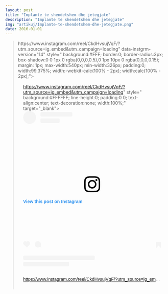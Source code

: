 ```yaml
---
layout: post
title: "Implante te shendetshem dhe jetegjate"
description: "Implante te shendetshem dhe jetegjate"
img: "artikuj/Implante-te-shendetshem-dhe-jetegjate.png"
date: 2016-01-01
---
```

<div dir="ltr">
<span><blockquote class="instagram-media" 
data-instgrm-permalink="<a href="https://www.instagram.com/reel/CkdHvsujVqF/?utm_source=ig_embed&amp;utm_campaign=loading">https://www.instagram.com/reel/CkdHvsujVqF/?utm_source=ig_embed&amp;utm_campaign=loading</a>"
 data-instgrm-version="14" style=" background:#FFF; border:0; 
border-radius:3px; box-shadow:0 0 1px 0 rgba(0,0,0,0.5),0 1px 10px 0 
rgba(0,0,0,0.15); margin: 1px; max-width:540px; min-width:326px; 
padding:0; width:99.375%; width:-webkit-calc(100% - 2px); 
width:calc(100% - 2px);"><div style="padding:16px;"> <a 
href="<a href="https://www.instagram.com/reel/CkdHvsujVqF/?utm_source=ig_embed&amp;utm_campaign=loading">https://www.instagram.com/reel/CkdHvsujVqF/?utm_source=ig_embed&amp;utm_campaign=loading</a>"
 style=" background:#FFFFFF; line-height:0; padding:0 0; 
text-align:center; text-decoration:none; width:100%;" 
target="_blank"> <div style=" display: flex; flex-direction: row; 
align-items: center;"> <div style="background-color: #F4F4F4; 
border-radius: 50%; flex-grow: 0; height: 40px; margin-right: 14px; 
width: 40px;"></div> <div style="display: flex; 
flex-direction: column; flex-grow: 1; justify-content: center;"> 
<div style=" background-color: #F4F4F4; border-radius: 4px; 
flex-grow: 0; height: 14px; margin-bottom: 6px; width: 
100px;"></div> <div style=" background-color: #F4F4F4; 
border-radius: 4px; flex-grow: 0; height: 14px; width: 
60px;"></div></div></div><div style="padding: 
19% 0;"></div> <div style="display:block; height:50px; 
margin:0 auto 12px; width:50px;"><svg width="50px" height="50px" 
viewBox="0 0 60 60" version="1.1" xmlns="<a href="https://www.w3.org/2000/svg">https://www.w3.org/2000/svg</a>" 
xmlns:xlink="<a href="https://www.w3.org/1999/xlink">https://www.w3.org/1999/xlink</a>"><g stroke="none" 
stroke-width="1" fill="none" fill-rule="evenodd"><g 
transform="translate(-511.000000, -20.000000)" 
fill="#000000"><g><path d="M556.869,30.41 C554.814,30.41 
553.148,32.076 553.148,34.131 C553.148,36.186 554.814,37.852 
556.869,37.852 C558.924,37.852 560.59,36.186 560.59,34.131 
C560.59,32.076 558.924,30.41 556.869,30.41 M541,60.657 C535.114,60.657 
530.342,55.887 530.342,50 C530.342,44.114 535.114,39.342 541,39.342 
C546.887,39.342 551.658,44.114 551.658,50 C551.658,55.887 546.887,60.657
 541,60.657 M541,33.886 C532.1,33.886 524.886,41.1 524.886,50 
C524.886,58.899 532.1,66.113 541,66.113 C549.9,66.113 557.115,58.899 
557.115,50 C557.115,41.1 549.9,33.886 541,33.886 M565.378,62.101 
C565.244,65.022 564.756,66.606 564.346,67.663 C563.803,69.06 
563.154,70.057 562.106,71.106 C561.058,72.155 560.06,72.803 
558.662,73.347 C557.607,73.757 556.021,74.244 553.102,74.378 
C549.944,74.521 548.997,74.552 541,74.552 C533.003,74.552 532.056,74.521
 528.898,74.378 C525.979,74.244 524.393,73.757 523.338,73.347 
C521.94,72.803 520.942,72.155 519.894,71.106 C518.846,70.057 
518.197,69.06 517.654,67.663 C517.244,66.606 516.755,65.022 
516.623,62.101 C516.479,58.943 516.448,57.996 516.448,50 C516.448,42.003
 516.479,41.056 516.623,37.899 C516.755,34.978 517.244,33.391 
517.654,32.338 C518.197,30.938 518.846,29.942 519.894,28.894 
C520.942,27.846 521.94,27.196 523.338,26.654 C524.393,26.244 
525.979,25.756 528.898,25.623 C532.057,25.479 533.004,25.448 541,25.448 
C548.997,25.448 549.943,25.479 553.102,25.623 C556.021,25.756 
557.607,26.244 558.662,26.654 C560.06,27.196 561.058,27.846 
562.106,28.894 C563.154,29.942 563.803,30.938 564.346,32.338 
C564.756,33.391 565.244,34.978 565.378,37.899 C565.522,41.056 
565.552,42.003 565.552,50 C565.552,57.996 565.522,58.943 565.378,62.101 
M570.82,37.631 C570.674,34.438 570.167,32.258 569.425,30.349 
C568.659,28.377 567.633,26.702 565.965,25.035 C564.297,23.368 
562.623,22.342 560.652,21.575 C558.743,20.834 556.562,20.326 
553.369,20.18 C550.169,20.033 549.148,20 541,20 C532.853,20 
531.831,20.033 528.631,20.18 C525.438,20.326 523.257,20.834 
521.349,21.575 C519.376,22.342 517.703,23.368 516.035,25.035 
C514.368,26.702 513.342,28.377 512.574,30.349 C511.834,32.258 
511.326,34.438 511.181,37.631 C511.035,40.831 511,41.851 511,50 
C511,58.147 511.035,59.17 511.181,62.369 C511.326,65.562 511.834,67.743 
512.574,69.651 C513.342,71.625 514.368,73.296 516.035,74.965 
C517.703,76.634 519.376,77.658 521.349,78.425 C523.257,79.167 
525.438,79.673 528.631,79.82 C531.831,79.965 532.853,80.001 541,80.001 
C549.148,80.001 550.169,79.965 553.369,79.82 C556.562,79.673 
558.743,79.167 560.652,78.425 C562.623,77.658 564.297,76.634 
565.965,74.965 C567.633,73.296 568.659,71.625 569.425,69.651 
C570.167,67.743 570.674,65.562 570.82,62.369 C570.966,59.17 571,58.147 
571,50 C571,41.851 570.966,40.831 
570.82,37.631"></path></g></g></g></svg></div><div
 style="padding-top: 8px;"> <div style=" color:#3897f0; 
font-family:Arial,sans-serif; font-size:14px; font-style:normal; 
font-weight:550; line-height:18px;">View this post on 
Instagram</div></div><div style="padding: 12.5% 
0;"></div> <div style="display: flex; flex-direction: row; 
margin-bottom: 14px; align-items: center;"><div> <div 
style="background-color: #F4F4F4; border-radius: 50%; height: 12.5px; 
width: 12.5px; transform: translateX(0px) 
translateY(7px);"></div> <div style="background-color: 
#F4F4F4; height: 12.5px; transform: rotate(-45deg) translateX(3px) 
translateY(1px); width: 12.5px; flex-grow: 0; margin-right: 14px; 
margin-left: 2px;"></div> <div style="background-color: 
#F4F4F4; border-radius: 50%; height: 12.5px; width: 12.5px; transform: 
translateX(9px) translateY(-18px);"></div></div><div 
style="margin-left: 8px;"> <div style=" background-color: #F4F4F4;
 border-radius: 50%; flex-grow: 0; height: 20px; width: 
20px;"></div> <div style=" width: 0; height: 0; border-top: 
2px solid transparent; border-left: 6px solid #f4f4f4; border-bottom: 
2px solid transparent; transform: translateX(16px) translateY(-4px) 
rotate(30deg)"></div></div><div style="margin-left: 
auto;"> <div style=" width: 0px; border-top: 8px solid #F4F4F4; 
border-right: 8px solid transparent; transform: 
translateY(16px);"></div> <div style=" background-color: 
#F4F4F4; flex-grow: 0; height: 12px; width: 16px; transform: 
translateY(-4px);"></div> <div style=" width: 0; height: 0; 
border-top: 8px solid #F4F4F4; border-left: 8px solid transparent; 
transform: translateY(-4px) 
translateX(8px);"></div></div></div> <div 
style="display: flex; flex-direction: column; flex-grow: 1; 
justify-content: center; margin-bottom: 24px;"> <div style=" 
background-color: #F4F4F4; border-radius: 4px; flex-grow: 0; height: 
14px; margin-bottom: 6px; width: 224px;"></div> <div style="
 background-color: #F4F4F4; border-radius: 4px; flex-grow: 0; height: 
14px; width: 144px;"></div></div></a><p style=" 
color:#c9c8cd; font-family:Arial,sans-serif; font-size:14px; 
line-height:17px; margin-bottom:0; margin-top:8px; overflow:hidden; 
padding:8px 0 7px; text-align:center; text-overflow:ellipsis; 
white-space:nowrap;"><a 
href="<a href="https://www.instagram.com/reel/CkdHvsujVqF/?utm_source=ig_embed&amp;utm_campaign=loading">https://www.instagram.com/reel/CkdHvsujVqF/?utm_source=ig_embed&amp;utm_campaign=loading</a>"
 style=" color:#c9c8cd; font-family:Arial,sans-serif; font-size:14px; 
font-style:normal; font-weight:normal; line-height:17px; 
text-decoration:none;" target="_blank">A post shared by Doctor.Keti 
(@ketident)</a></p></div></blockquote>
<script async src="//<a href="http://www.instagram.com/embed.js">www.instagram.com/embed.js</a>"></script></span>

</div>

